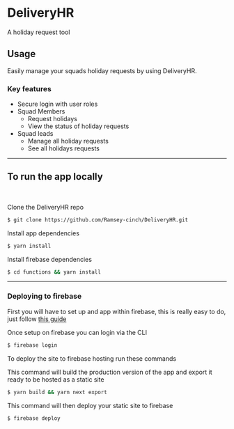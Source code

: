# DeliveryHR

A holiday request tool

## Usage

Easily manage your squads holiday requests by using DeliveryHR.

### Key features

- Secure login with user roles
- Squad Members
  - Request holidays
  - View the status of holiday requests
- Squad leads
  - Manage all holiday requests
  - See all holidays requests

---

## To run the app locally

<br>

Clone the DeliveryHR repo

```bash
$ git clone https://github.com/Ramsey-cinch/DeliveryHR.git
```

Install app dependencies

```bash
$ yarn install
```

Install firebase dependencies

```bash
$ cd functions && yarn install
```

---

### Deploying to firebase

First you will have to set up and app within firebase, this is really easy to do, just follow [this guide](https://firebase.google.com/docs/hosting/quickstart)

Once setup on firebase you can login via the CLI

```bash
$ firebase login
```

To deploy the site to firebase hosting run these commands

This command will build the production version of the app and export it ready to be hosted as a static site

```bash
$ yarn build && yarn next export
```

This command will then deploy your static site to firebase

```bash
$ firebase deploy
```
